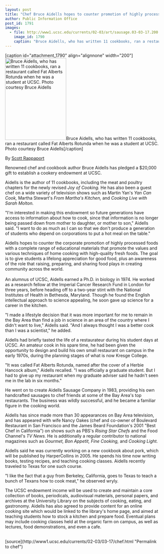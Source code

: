 ```yaml
---
layout: post
title: "Chef Bruce Aidells hopes to counter promotion of highly processed foods"
author: Public Information Office
post_id: 1791
images:
  - file: http://www1.ucsc.edu/currents/02-03/art/sausage.03-03-17.200.jpg
    image_id: 1790
    caption: "Bruce Aidells, who has written 11 cookbooks, ran a restaurant called Fat Alberts Rotunda when he was a student at UCSC. Photo courtesy Bruce Aidells"
---
```


[caption id="attachment_1790" align="alignnone" width="200"]<a href="http://localhost/mysite/wp-content/uploads/2003/03/sausage.03-03-17.200.jpg"><img class="size-full wp-image-1790" src="http://localhost/mysite/wp-content/uploads/2003/03/sausage.03-03-17.200.jpg" alt="Bruce Aidells, who has written 11 cookbooks, ran a restaurant called Fat Alberts Rotunda when he was a student at UCSC. Photo courtesy Bruce Aidells" width="200" height="268" /></a>Bruce Aidells, who has written 11 cookbooks, ran a restaurant called Fat Alberts Rotunda when he was a student at UCSC. Photo courtesy Bruce Aidells[/caption]
<p>
  By <a href="mailto:srapp@ucsc.edu">Scott Rappaport</a><br>
</p>
<p>
  Renowned chef and cookbook author Bruce Aidells has pledged a $20,000 gift to establish a cookery endowment at UCSC.<br>
</p>
<p>
  Aidells is the author of 11 cookbooks, including the meat and poultry chapters for the newly revised <i>Joy of Cooking.</i> He has also been a guest chef on a wide variety of television shows such as Martin Yan's <i>Yan Can Cook,</i> Martha Stewart's <i>From Martha's Kitchen,</i> and <i>Cooking Live with Sarah Molton.</i><br>
</p>
<p>
  "I'm interested in making this endowment so future generations have access to information about how to cook, since that information is no longer being passed down from mother to daughter, or mother to son," Aidells said. "I want to do as much as I can so that we don't produce a generation of students who depend on corporations to put a hot meal on the table."
</p>
<p>
  Aidells hopes to counter the corporate promotion of highly processed foods with a complete range of educational materials that promote the values and various techniques of home cooking with high-quality fresh foods. The goal is to give students a lifelong appreciation for good food, plus an awareness of the role that raising, preparing, and sharing food plays in creating community across the world.<br>
  <br>
  An alumnus of UCSC, Aidells earned a Ph.D. in biology in 1974. He worked as a research fellow at the Imperial Cancer Research Fund in London for three years, before heading off to a two-year stint with the National Institutes of Health in Bethesda, Maryland. Though he found the English intellectual approach to science appealing, he soon gave up science for a career in the kitchen.<br>
</p>
<p>
  "I made a lifestyle decision that it was more important for me to remain in the Bay Area than find a job in science in an area of the country where I didn't want to live," Aidells said. "And I always thought I was a better cook than I was a scientist," he added.<br>
</p>
<p>
  Aidells had briefly tasted the life of a restaurateur during his student days at UCSC. An amateur cook in his spare time, he had been given the opportunity to design and build his own small restaurant on campus in the early 1970s, during the planning stages of what is now Kresge College.<br>
</p>
<p>
  "It was called Fat Alberts Rotunda, named after the cover of a Herbie Hancock album," Aidells recalled. "I was officially a graduate student. But I had to give up my restaurant when my graduate adviser said he hadn't seen me in the lab in six months."<br>
</p>
<p>
  He went on to create Aidells Sausage Company in 1983, providing his own handcrafted sausages to chef friends at some of the Bay Area's top restaurants. The business was wildly successful, and he became a familiar figure in the cooking world.<br>
</p>
<p>
  Aidells has since made more than 30 appearances on Bay Area television, and has appeared with wife Nancy Oakes (chef and co-owner of Boulevard Restaurant in San Francisco and the James Beard Foundation's 2001 "Best Chef in California") on shows such as PBS's <i>Rising Star Chefs</i> and the Food Channel's <i>TV News.</i> He is additionally a regular contributor to national magazines such as <i>Gourmet, Bon Appetit, Fine Cooking,</i> and <i>Cooking Light.</i><br>
</p>
<p>
  Aidells said he was currently working on a new cookbook about pork, which will be published by HarperCollins in 2005. He spends his time now writing books, testing recipes, and teaching cooking classes. Aidells recently traveled to Texas for one such course.<br>
</p>
<p>
  "I like the fact that a guy from Berkeley, California, goes to Texas to teach a bunch of Texans how to cook meat," he observed wryly.<br>
</p>
<p>
  The UCSC endowment income will be used to create and maintain a core collection of books, periodicals, audiovisual materials, personal papers, and archives at the University Library on the subjects of cooking, eating, and gastronomy. Aidells has also agreed to provide content for an online cooking site which would be linked to the library's home page, and aimed at teaching students how to stock a kitchen and prepare food. Eventual plans may include cooking classes held at the organic farm on campus, as well as lectures, food demonstrations, and even a cafe.<br>
  <br>
</p>
[source](http://www1.ucsc.edu/currents/02-03/03-17/chef.html "Permalink to chef")
